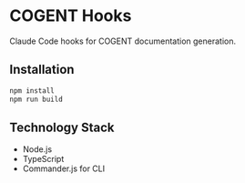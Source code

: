 # COGENT Hooks

Claude Code hooks for COGENT documentation generation.

## Installation

```bash
npm install
npm run build
```

## Technology Stack

- Node.js
- TypeScript
- Commander.js for CLI